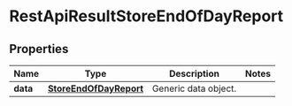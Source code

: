 
# RestApiResultStoreEndOfDayReport

## Properties
Name | Type | Description | Notes
------------ | ------------- | ------------- | -------------
**data** | [**StoreEndOfDayReport**](StoreEndOfDayReport.md) | Generic data object. | 




